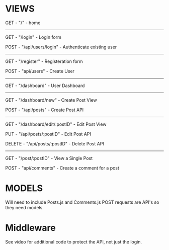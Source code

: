 # VIEWS

GET - "/" - home

----------
GET - "/login" - Login form

POST - "/api/users/login" - Authenticate existing user

------------

GET - "/register" - Registeration form

POST - "api/users" - Create User

-------

GET - "/dashboard" - User Dashboard

---------

GET - "/dashboard/new" - Create Post View

POST - "/api/posts" - Create Post API

----------


GET - "/dashboard/edit/:postID" - Edit Post View

PUT - "/api/posts/:postID" - Edit Post API

DELETE - "/api/posts/:postID" - Delete Post API

------------

GET - "/post/:postID" - View a Single Post

POST - "api/comments" - Create a comment for a post


# MODELS

Will need to include Posts.js and Comments.js
POST requests are API's so they need models. 

# Middleware 

See video for additional code to protect the API, not just the login. 
